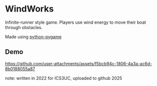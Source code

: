 # WindWorks
Infinite-runner style game. Players use wind energy to move their boat through obstacles. 

Made using [python-pygame](https://www.pygame.org/news)
## Demo
https://github.com/user-attachments/assets/f5bcb94c-1806-4a3a-ac6d-8b0188055a87

note: written in 2022 for ICS3UC, uploaded to github 2025
